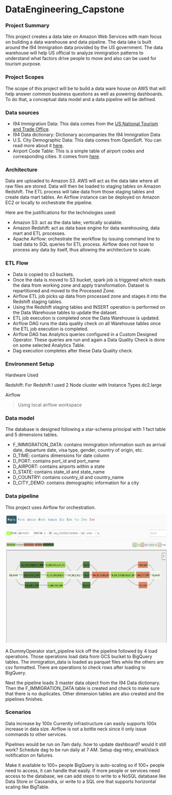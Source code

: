 # DataEngineering_Capstone

### Project Summary
This project creates a data lake on Amazon Web Services with main focus on building a data warehouse and data pipeline. The data lake is built around the I94 Immigration data provided by the US government. The data warehouse will help US official to analyze immigration patterns to understand what factors drive people to move and also can be used for tourism purpose.

### Project Scopes
The scope of this project will be to build a data ware house on AWS that will help answer common business questions as well as powering dashboards. To do that, a conceptual data model and a data pipeline will be defined.

### Data sources
* I94 Immigration Data: This data comes from the [US National Tourism and Trade Office](https://travel.trade.gov/research/reports/i94/historical/2016.html).
* I94 Data dictionary: Dictionary accompanies the I94 Immigration Data
* U.S. City Demographic Data: This data comes from OpenSoft. You can read more about it [here](https://public.opendatasoft.com/explore/dataset/us-cities-demographics/export/).
* Airport Code Table: This is a simple table of airport codes and corresponding cities. It comes from [here](https://datahub.io/core/airport-codes#data).


### Architecture
Data are uploaded to Amazon S3. AWS will act as the data lake where all raw files are stored. Data will then be loaded to staging tables on Amazon Redshift. The ETL process will take data from those staging tables and create data mart tables. An Airflow instance can be deployed on Amazon EC2 or locally to orchestrate the pipeline.

Here are the justifications for the technologies used:

* Amazon S3: act as the data lake, vertically scalable.
* Amazon Redshift: act as data base engine for data warehousing, data mart and ETL processes.
* Apache Airflow: orchestrate the workflow by issuing command line to load data to SQL queries for ETL process. Airflow does not have to process any data by itself, thus allowing the architecture to scale.

### ETL Flow
* Data is copied to s3 buckets.
* Once the data is moved to S3 bucket, spark job is triggered which reads the data from working zone and apply transformation. Dataset is repartitioned and moved to the Processed Zone.
* Airflow ETL job picks up data from processed zone and stages it into the Redshift staging tables.
* Using the Redshift staging tables and INSERT operation is performed on the Data Warehouse tables to update the dataset.
* ETL job execution is completed once the Data Warehouse is updated.
* Airflow DAG runs the data quality check on all Warehouse tables once the ETL job execution is completed.
* Airflow DAG has Analytics queries configured in a Custom Designed Operator. These queries are run and again a Data Quality Check is done on some selected Analytics Table.
* Dag execution completes after these Data Quality check.

### Environment Setup
Hardware Used

Redshift: For Redshift I used 2 Node cluster with Instance Types dc2.large

Airflow
> Using local airflow workspace

### Data model
The database is designed following a star-schema principal with 1 fact table and 5 dimensions tables.



* F_IMMIGRATION_DATA: contains immigration information such as arrival date, departure date, visa type, gender, country of origin, etc.
* D_TIME: contains dimensions for date column
* D_PORT: contains port_id and port_name
* D_AIRPORT: contains airports within a state
* D_STATE: contains state_id and state_name
* D_COUNTRY: contains country_id and country_name
* D_CITY_DEMO: contains demographic information for a city

### Data pipeline
This project uses Airflow for orchestration.

<img src="img/etl_graphview.PNG" height="400" alt="ETL_GRAPHVIEW"/>

A DummyOperator start_pipeline kick off the pipeline followed by 4 load operations. Those operations load data from GCS bucket to BigQuery tables. The immigration_data is loaded as parquet files while the others are csv formatted. There are operations to check rows after loading to BigQuery.

Next the pipeline loads 3 master data object from the I94 Data dictionary. Then the F_IMMIGRATION_DATA table is created and check to make sure that there is no duplicates. Other dimension tables are also created and the pipelines finishes.

### Scenarios
Data increase by 100x
Currently infrastructure can easily supports 100x increase in data size. Airflow is not a bottle neck since it only issue commands to other services.

Pipelines would be run on 7am daily. how to update dashboard? would it still work?
Schedule dag to be run daily at 7 AM. Setup dag retry, email/slack notification on failures.

Make it available to 100+ people
BigQuery is auto-scaling so if 100+ people need to access, it can handle that easily. If more people or services need access to the database, we can add steps to write to a NoSQL database like Data Store or Cassandra, or write to a SQL one that supports horizontal scaling like BigTable.
